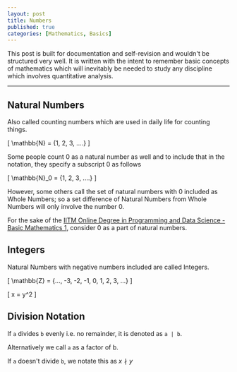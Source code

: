 ```yaml
---
layout: post
title: Numbers
published: true
categories: [Mathematics, Basics]
---
```


This post is built for documentation and self-revision and wouldn't be structured very well. It is written with the intent to remember basic concepts of mathematics which will inevitably be needed to study any discipline which involves quantitative analysis.

<hr>

## Natural Numbers

Also called counting numbers which are used in daily life for counting things. 

\[ \mathbb{N} = {1, 2, 3, ....} \]

Some people count 0 as a natural number as well and to include that in the notation, they specify a subscript 0 as follows

\[ \mathbb{N}_0 = {1, 2, 3, ....} \]

However, some others call the set of natural numbers with 0 included as Whole Numbers; so a set difference of Natural Numbers from Whole Numbers will only involve the number 0. 

For the sake of the [IITM Online Degree in Programming and Data Science - Basic Mathematics 1](https://youtu.be/WEC6jPWvoj8), consider 0 as a part of natural numbers.

## Integers

Natural Numbers with negative numbers included are called Integers.


\[ \mathbb{Z} = {..., -3, -2, -1, 0, 1, 2, 3, ...} \]

\[ x = y^2 \]


## Division Notation

If `a` divides `b` evenly i.e. no remainder, it is denoted as `a | b`.

Alternatively we call `a` as a factor of b.

If `a` doesn't divide `b`, we notate this as $x\nmid y$